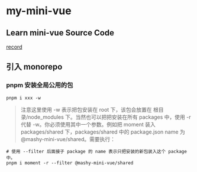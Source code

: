 # my-mini-vue

## Learn mini-vue Source Code

[record](./INDEX.md)

## 引入 monorepo

### pnpm 安装全局公用的包

```shell
pnpm i xxx -w
```

> 注意这里使用 -w 表示把包安装在 root 下，该包会放置在 根目录/node_modules 下。当然也可以把把安装在所有 packages 中，使用 -r 代替 -w。你必须使用其中一个参数。例如把 moment 装入 packages/shared 下，packages/shared 中的 package.json name 为 @mashy-mini-vue/shared。需要执行：

```shell
# 使用 --filter 后面接子 package 的 name 表示只把安装的新包装入这个 package 中。
pnpm i moment -r --filter @mashy-mini-vue/shared
```
